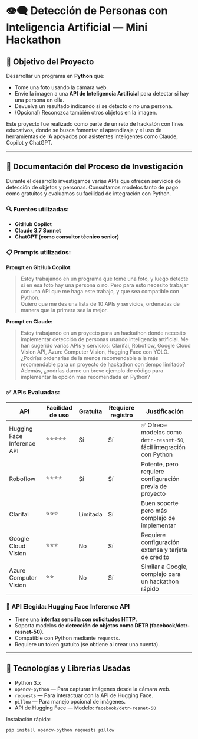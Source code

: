 # 👁️‍🗨️ Detección de Personas con Inteligencia Artificial — Mini Hackathon

## 🧠 Objetivo del Proyecto

Desarrollar un programa en **Python** que:
- Tome una foto usando la cámara web.
- Envíe la imagen a una **API de Inteligencia Artificial** para detectar si hay una persona en ella.
- Devuelva un resultado indicando si se detectó o no una persona.
- (Opcional) Reconozca también otros objetos en la imagen.

Este proyecto fue realizado como parte de un reto de hackatón con fines educativos, donde se busca fomentar el aprendizaje y el uso de herramientas de IA apoyados por asistentes inteligentes como Claude, Copilot y ChatGPT.

---

## 🧪 Documentación del Proceso de Investigación

Durante el desarrollo investigamos varias APIs que ofrecen servicios de detección de objetos y personas. Consultamos modelos tanto de pago como gratuitos y evaluamos su facilidad de integración con Python.

### 🔍 Fuentes utilizadas:
- **GitHub Copilot**
- **Claude 3.7 Sonnet**
- **ChatGPT (como consultor técnico senior)**

### 📋 Prompts utilizados:

**Prompt en GitHub Copilot:**
> Estoy trabajando en un programa que tome una foto, y luego detecte si en esa foto hay una persona o no. Pero para esto necesito trabajar con una API que me haga este trabajo, y que sea compatible con Python.  
> Quiero que me des una lista de 10 APIs y servicios, ordenadas de manera que la primera sea la mejor.

**Prompt en Claude:**
> Estoy trabajando en un proyecto para un hackathon donde necesito implementar detección de personas usando inteligencia artificial. Me han sugerido varias APIs y servicios: Clarifai, Roboflow, Google Cloud Vision API, Azure Computer Vision, Hugging Face con YOLO.  
> ¿Podrías ordenarlas de la menos recomendable a la más recomendable para un proyecto de hackathon con tiempo limitado?  
> Además, ¿podrías darme un breve ejemplo de código para implementar la opción más recomendada en Python?

### ✅ APIs Evaluadas:

| API                      | Facilidad de uso | Gratuita | Requiere registro | Justificación                                  |
|--------------------------|------------------|----------|-------------------|------------------------------------------------|
| Hugging Face Inference API | ⭐⭐⭐⭐⭐           | Sí       | Sí                | ✅ Ofrece modelos como `detr-resnet-50`, fácil integración con Python |
| Roboflow                | ⭐⭐⭐⭐             | Sí       | Sí                | Potente, pero requiere configuración previa de proyecto |
| Clarifai                | ⭐⭐⭐              | Limitada | Sí                | Buen soporte pero más complejo de implementar |
| Google Cloud Vision     | ⭐⭐⭐              | No       | Sí                | Requiere configuración extensa y tarjeta de crédito |
| Azure Computer Vision   | ⭐⭐               | No       | Sí                | Similar a Google, complejo para un hackathon rápido |

### 🥇 API Elegida: **Hugging Face Inference API**
- Tiene una **interfaz sencilla con solicitudes HTTP**.
- Soporta modelos de **detección de objetos como DETR (facebook/detr-resnet-50)**.
- Compatible con Python mediante `requests`.
- Requiere un token gratuito (se obtiene al crear una cuenta).

---

## 🧰 Tecnologías y Librerías Usadas

- Python 3.x
- `opencv-python` — Para capturar imágenes desde la cámara web.
- `requests` — Para interactuar con la API de Hugging Face.
- `pillow` — Para manejo opcional de imágenes.
- API de Hugging Face — Modelo: `facebook/detr-resnet-50`

Instalación rápida:
```bash
pip install opencv-python requests pillow
